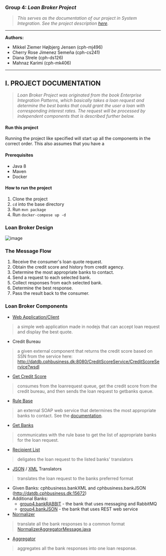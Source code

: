 ### Group 4: _Loan Broker Project_
> _This serves as the documentation of our project in System Integration.
See the project description [here](https://github.com/datsoftlyngby/soft2018fall-si-teaching-material/blob/master/Project/Loan%20Broker%20Project.pdf)._

***
<b>Authors:</b>
- Mikkel Ziemer Højbjerg Jensen (cph-mj496)
- Cherry Rose Jimenez Semeña (cph-cs241)
- Diana Strele (cph-ds126)
- Mahnaz Karimi (cph-mk406)
***

## I. PROJECT DOCUMENTATION

> _Loan Broker Project was originated from the book Enterprise Integration Patterns, 
which basically takes a loan request and determine the best banks that could grant the user a loan
with corresponding interest rates. The request will be processed by independent components that is described further below._

#### Run this project
Running the project like specified will start up all the components in the correct order.
This also assumes that you have a 
#### Prerequisites
- Java 8
- Maven
- Docker

#### How to run the project
1. Clone the project
2. `cd` into the base directory
3. Run `mvn package`
4. Run `docker-compose up -d`

### Loan Broker Design
![image](https://user-images.githubusercontent.com/16150075/47963816-60fcce00-e031-11e8-872c-cbd7dd077dd1.png)

### The Message Flow
1. Receive the consumer's loan quote request.
2. Obtain the credit score and history from credit agency.
3. Determine the most appropriate banks to contact.
4. Send a request to each selected bank.
5. Collect responses from each selected bank.
6. Determine the best response.
7. Pass the result back to the consumer.

### Loan Broker Components
- [Web Application/Client](https://github.com/loan-broker-cphb/loan-broker-web-app)
> a simple web application made in nodejs that can accept loan request and display the best quote.
- Credit Bureau
> a given external component that returns the credit score based on SSN from the service here: http://datdb.cphbusiness.dk:8080/CreditScoreService/CreditScoreService?wsdl 
- [Get Credit Score](https://github.com/loan-broker-cphb/loan-broker/tree/master/loan-broker-credit-score)
> consumes from the loanrequest queue, get the credit score from the credit bureau, and then sends the loan request to getbanks queue.
- [Rule Base](https://github.com/loan-broker-cphb/rule-base)
> an external SOAP web service that determines the most appropriate banks to contact. See the [documentation](https://github.com/loan-broker-cphb/rule-base).
- [Get Banks](https://github.com/loan-broker-cphb/loan-broker/tree/master/loan-broker-get-banks)
> communicates with the rule base to get the list of appropriate banks for the loan request.
- [Recipient List](https://github.com/loan-broker-cphb/loan-broker/tree/master/loan-broker-recipient-gateway/src/main/java/com/loanbroker/recipient/gateway)
> deligates the loan request to the listed banks' translators
- [JSON](https://github.com/loan-broker-cphb/loan-broker/tree/master/loan-broker-bank-translator-json) /
[XML](https://github.com/loan-broker-cphb/loan-broker/tree/master/loan-broker-bank-translator-xml/src/main/java/com/loanbroker/bank/translator/xml)
Translators
> translates the loan request to the banks preferred format
- Given Banks: cphbusiness.bankXML and cphbusiness.bankJSON (http://datdb.cphbusiness.dk:15672)
- Additional Banks: 
    - [group4.bankRABBIT](https://github.com/loan-broker-cphb/bank-rabbitMQ) - the bank that uses messaging and RabbitMQ
    - [group4.bankJSON](https://github.com/loan-broker-cphb/bank-web-service) - the bank that uses REST web service
- [Normalizer](https://github.com/loan-broker-cphb/loan-broker/tree/master/loan-broker-normalizer/src/main/java/com/loanbroker/normalizer)
> translate all the bank responses to a common format [NormalizerAggregatorMessage.java](https://github.com/loan-broker-cphb/loan-broker/blob/master/loan-broker-commons/src/main/java/com/loanbroker/commons/model/NormalizerAggregatorMessage.java)
- [Aggregator](https://github.com/loan-broker-cphb/loan-broker/tree/master/loan-broker-aggregator/src/main/java/com/loanbroker/aggregator)
> aggregates all the bank responses into one loan response.

